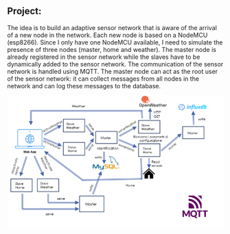 ## Project:

The idea is to build an adaptive sensor network that is aware of the arrival of a new node in the network. Each new node is based on a NodeMCU (esp8266).
Since I only have one NodeMCU available, I need to simulate the presence of three nodes (master, home and weather). The master node is already registered in the sensor network while the slaves have to be dynamically added to the sensor network. The communication of the sensor network is handled using MQTT. The master node can act as the root user of the sensor network: it can collect messages from all nodes in the network and can log these messages to the database.


![Demp](schema.png)
